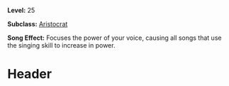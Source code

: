 <!-- TITLE: Song: Amplification -->
<!-- SUBTITLE:  -->

**Level:** 25

**Subclass:** [Aristocrat](aristrocrat)

**Song Effect:** Focuses the power of your voice, causing all songs that use the singing skill to increase in power.

# Header